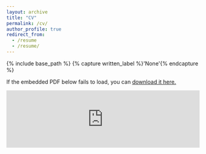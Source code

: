 ```yaml
---
layout: archive
title: "CV"
permalink: /cv/
author_profile: true
redirect_from:
  - /resume
  - /resume/
---
```


{% include base_path %}
{% capture written_label %}'None'{% endcapture %}

If the embedded PDF below fails to load, you can <u><a href="https://zty12713.github.io/files/CV_Tianyang.pdf">download it here.</a></u>
<br/>

<embed src="https://zty12713.github.io/files/CV_Tianyang.pdf" type="application/pdf" width="100%" />
